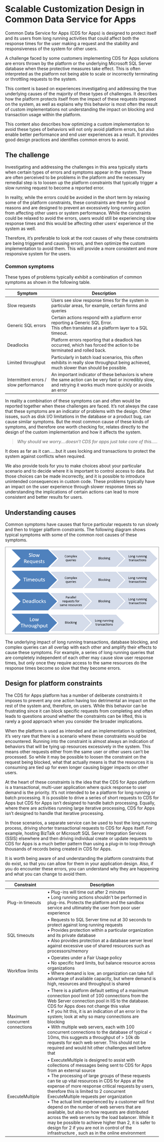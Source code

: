 # Scalable Customization Design in Common Data Service for Apps

Common Data Service for Apps (CDS for Apps) is designed to protect itself and its users from long running activities that could affect both the response times for the user making a request and the stability and responsiveness of the system for other users.

A challenge faced by some customers implementing CDS for Apps solutions are errors thrown by the platform or the underlying Microsoft SQL Server database when these protective measures take effect. This is often interpreted as the platform not being able to scale or incorrectly terminating or throttling requests to the system.

This content is based on experiences investigating and addressing the true underlying causes of the majority of these types of challenges. It describes how the platform protects itself from the impact of these requests imposed on the system, as well as explains why this behavior is most often the result of custom implementations not understanding the impact on blocking and transaction usage within the platform.

This content also describes how optimizing a custom implementation to avoid these types of behaviors will not only avoid platform errors, but also enable better performance and end user experiences as a result. It provides good design practices and identifies common errors to avoid.

## The challenge

Investigating and addressing the challenges in this area typically starts when certain types of errors and symptoms appear in the system. These are often perceived to be problems in the platform and the necessary remedial step is to loosen up the platform constraints that typically trigger a slow running request to become a reported error.

In reality, while the errors could be avoided in the short term by relaxing some of the platform constraints, these constraints are there for good reasons and are designed to prevent an excessively long running action from affecting other users or system performance. While the constraints could be relaxed to avoid the errors, users would still be experiencing slow response times and this would be affecting other users’ experience of the system as well.

Therefore, it’s preferable to look at the root causes of why these constraints are being triggered and causing errors, and then optimize the custom implementation to avoid them. This will provide a more consistent and more responsive system for the users. 

### Common symptoms

These types of problems typically exhibit a combination of common symptoms as shown in the following table.

|Symptom|Description|
|--|--|
|Slow requests|Users see slow response times for the system in particular areas, for example, certain forms and queries|
|Generic SQL errors|Certain actions respond with a platform error reporting a Generic SQL Error. <br />This often translates at a platform layer to a SQL timeout.|
|Deadlocks|Platform errors reporting that a deadlock has occurred, which has forced the action to be terminated and rolled back.|
|Limited throughput|Particularly in batch load scenarios, this often exhibits in really slow throughput being achieved, much slower than should be possible.|
|Intermittent errors / slow performance|An important indicator of these behaviors is where the same action can be very fast or incredibly slow, and retrying it works much more quickly or avoids an error|

In reality a combination of these symptoms can and often would be reported together when these challenges are faced. It’s not always the case that these symptoms are an indicator of problems with the design. Other issues, such as disk I/O limitations in the database or a product bug, can cause similar symptoms. But the most common cause of these kinds of symptoms, and therefore one worth checking for, relates directly to the design of the custom implementation and how it affects the system. 

> *Why should we worry….doesn’t CDS for apps just take care of this…..*

It does as far as it can…..but it uses locking and transactions to protect the system against conflicts when required.

We also provide tools  for you to make choices about your particular scenario and to decide where it is important to control access to data. But those choices can be made incorrectly, and it is possible to introduce unintended consequences in custom code. 
These problems typically have an impact on the user experience through slower response times so understanding the implications of certain actions can lead to more consistent and better results for users.

## Understanding causes

Common symptoms have causes that force particular requests to run slowly and then to trigger platform constraints. The following diagram shows typical symptoms with some of the common root causes of these symptoms.

![understanding causes](media/understanding-causes.png)

The underlying impact of long running transactions, database blocking, and complex queries can all overlap with each other and amplify their effects to cause these symptoms. For example, a series of long running queries that are completely independent of each other may cause slow user response times, but only once they require access to the same resources do the response times become so slow that they become errors. 

## Design for platform constraints

The CDS for Apps platform has a number of deliberate constraints it imposes to prevent any one action having too detrimental an impact on the rest of the system and, therefore, on users. 
While this behavior can be frustrating since it can block specific requests from completing and often leads to questions around whether the constraints can be lifted, this is rarely a good approach when you consider the broader implications.

When the platform is used as intended and an implementation is optimized, it’s very rare that there is a scenario where these constraints would be encountered. Running into the constraint is almost always an indication of behaviors that will be tying up resources excessively in the system. This means other requests either from the same user or other users can’t be processed. So while it may be possible to loosen the constraint on the request being blocked, what that actually means is that the resources it is consuming are tied up for even longer causing bigger impacts on other users.

At the heart of these constraints is the idea that the CDS for Apps platform is a transactional, multi-user application where quick response to user demand is the priority. It’s not intended to be a platform for long running or batch processing. It is possible to drive a series of short requests to CDS for Apps but CDS for Apps isn’t designed to handle batch processing. Equally, where there are activities running large iterative processing, CDS for Apps isn’t designed to handle that iterative processing.

In those scenarios, a separate service can be used to host the long running process, driving shorter transactional requests to CDS for Apps itself. For example, hosting BizTalk or Microsoft SQL Server Integration Services (SSIS) elsewhere and then driving individual create or update requests to CDS for Apps is a much better pattern than using a plug-in to loop through thousands of records being created in CDS for Apps.

It is worth being aware of and understanding the platform constraints that do exist, so that you can allow for them in your application design. Also, if you do encounter these errors, you can understand why they are happening and what you can change to avoid them.

|Constraint|Description|
|--|--|
|Plug-in timeouts|&bull; Plug-ins will time out after 2 minutes <br />&bull; Long running actions shouldn't be performed in plug-ins. Protects the platform and the sandbox service and ultimately the user from poor user experience|
|SQL timeouts|&bull; Requests to SQL Server time out at 30 seconds to protect against long running requests<br />&bull; Provides protection within a particular organization and its private database<br />&bull; Also provides protection at a database server level against excessive use of shared resources such as processors/memory|
|Workflow limits|&bull; Operates under a Fair Usage policy<br />&bull; No specific hard limits, but balance resource across organizations<br />&bull; Where demand is low, an organization can take full advantage of available capacity, but where demand is high, resources and throughput is shared|
|Maximum concurrent connections|&bull; There is a platform default setting of  a maximum connection pool limit of 100 connections from the  Web Server connection pool in IIS to the database. CDS for Apps does not change this value<br />&bull; If you hit this, it is an indication of an error in the system; look at why so many connections are blocking<br />&bull; With multiple web servers, each with 100 concurrent connections to the database of typical &lt; 10ms, this suggests a throughput of &gt; 10k db requests for each web server. This should not be required and would hit other challenges well before that|
|ExecuteMultiple|&bull; ExecuteMultiple is designed to assist with collections of messages  being sent  to CDS for Apps from an external source<br />&bull; The processing of large groups of these requests can tie up vital resources in CDS for Apps at the expense of more response critical requests by users, therefore this is limited to 2 concurrent ExecuteMultiple requests per organization<br />&bull; The actual limit experienced by a customer will  first depend on the number of web servers that are available, but also on how requests are distributed across  the web servers by the load balancer. While  it may be possible to achieve higher than 2, it is safer to design for 2 if you are not in control of  the infrastructure , such as  in the online environment|

